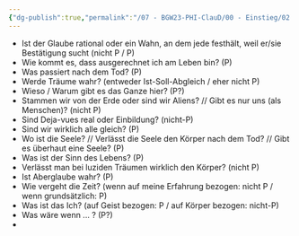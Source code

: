```yaml
---
{"dg-publish":true,"permalink":"/07 - BGW23-PHI-ClauD/00 - Einstieg/02 - Welche philosophischen Gedanken hatte ich selbst (in Kindheit und Jugend)/","noteIcon":""}
---
```


* Ist der Glaube rational oder ein Wahn, an dem jede festhält, weil er/sie Bestätigung sucht (nicht P / P)
* Wie kommt es, dass ausgerechnet ich am Leben bin? (P)
* Was passiert nach dem Tod? (P)
* Werde Träume wahr? (entweder Ist-Soll-Abgleich / eher nicht P)
* Wieso / Warum gibt es das Ganze hier? (P?)
* Stammen wir von der Erde oder sind wir Aliens? // Gibt es nur uns (als Menschen)? (nicht P)
* Sind Deja-vues real oder Einbildung? (nicht-P)
* Sind wir wirklich alle gleich? (P)
* Wo ist die Seele? // Verlässt die Seele den Körper nach dem Tod?  // Gibt es überhaut eine Seele? (P)
* Was ist der Sinn des Lebens? (P)
* Verlässt man bei luziden Träumen wirklich den Körper? (nicht P)
* Ist Aberglaube wahr? (P)
* Wie vergeht die Zeit? (wenn auf meine Erfahrung bezogen: nicht P / wenn grundsätzlich: P)
* Was ist das Ich? (auf Geist bezogen: P / auf Körper bezogen: nicht-P)
* Was wäre wenn ... ? (P?)
* 
